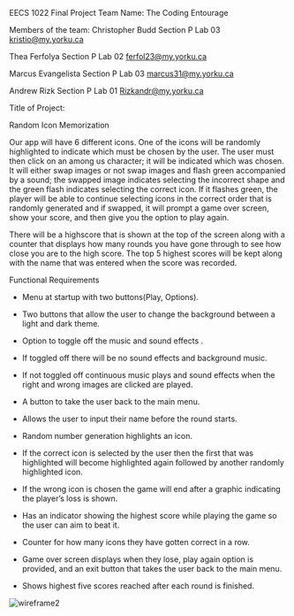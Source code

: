 EECS 1022 Final Project
Team Name:
The Coding Entourage

Members of the team:
Christopher Budd
Section P Lab 03
kristio@my.yorku.ca

Thea Ferfolya
Section P Lab 02
ferfol23@my.yorku.ca

Marcus Evangelista
Section P Lab 03
marcus31@my.yorku.ca

Andrew Rizk
Section P Lab 01
Rizkandr@my.yorku.ca



Title of Project:

Random Icon Memorization

Our app will have 6 different icons. One of the icons will be randomly highlighted to indicate which must be chosen by the user. The user must then click on an among us character; it will be indicated which was chosen. It will either swap images or not swap images and flash green accompanied by a sound; the swapped image indicates selecting the incorrect shape and the green flash indicates selecting the correct icon. If it flashes green, the player will be able to continue selecting icons in the correct order that is randomly generated and if swapped, it will prompt a game over screen, show your score, and then give you the option to play again. 

There will be a highscore that is shown at the top of the screen along with a counter that displays how many rounds you have gone through to see how close you are to the high score. The top 5 highest scores will be kept along with the name that was entered when the score was recorded.


Functional Requirements 

- Menu at startup with two buttons(Play, Options).

- Two buttons that allow the user to change the background between a light and dark theme.

- Option to toggle off the music and sound effects .

- If toggled off there will be no sound effects and background music.

- If not toggled off continuous music plays and sound effects when the right and wrong images are clicked are played.

- A button to take the user back to the main menu.

- Allows the user to input their name before the round starts.

- Random number generation highlights an icon.

- If the correct icon is selected by the user then the first that was highlighted will become highlighted again followed by another randomly highlighted icon.

- If the wrong icon is chosen the game will end after a graphic indicating the player’s loss is shown.

- Has an indicator showing the highest score while playing the game so the user can aim to beat it.

- Counter for how many icons they have gotten correct in a row.

- Game over screen displays when they lose, play again option is provided, and an exit button that takes the user back to the main menu. 

- Shows highest five scores reached after each round is finished.



![wireframe2](https://user-images.githubusercontent.com/97995173/154768767-1a6d5212-9246-4001-9515-77d7eb0821dc.PNG)


